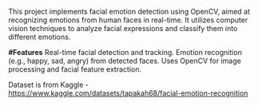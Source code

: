 This project implements facial emotion detection using OpenCV, aimed at recognizing emotions from human faces in real-time. It utilizes computer vision techniques to analyze facial expressions and classify them into different emotions.

**#Features**
Real-time facial detection and tracking.
Emotion recognition (e.g., happy, sad, angry) from detected faces.
Uses OpenCV for image processing and facial feature extraction.

Dataset is from Kaggle - https://www.kaggle.com/datasets/tapakah68/facial-emotion-recognition
